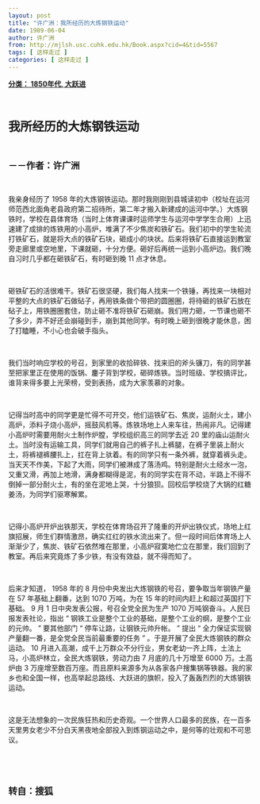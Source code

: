 ```yaml
---
layout: post
title: "许广洲：我所经历的大炼钢铁运动"
date: 1989-06-04
author: 许广洲
from: http://mjlsh.usc.cuhk.edu.hk/Book.aspx?cid=4&tid=5567
tags: [ 这样走过 ]
categories: [ 这样走过 ]
---
```


<div style="margin: 15px 10px 10px 0px;">
 <div>
  <span id="ctl00_ContentPlaceHolder1_chapter1_SubjectLabel" style="font-weight:bold;text-decoration:underline;">
   分类： 1850年代, 大跃进
  </span>
 </div>
 <p class="p1">
  <b>
   <font size="5">
    <span class="s1">
    </span>
    <br/>
   </font>
  </b>
 </p>
 <p class="p2">
  <span class="s1">
   <b>
    <font size="5">
     我所经历的大炼钢铁运动
    </font>
   </b>
  </span>
 </p>
 <p class="p1">
  <b>
   <font size="4">
    <span class="s1">
    </span>
    <br/>
   </font>
  </b>
 </p>
 <p class="p2">
  <span class="s1">
   <b>
    <font size="4">
     －－作者：许广洲
    </font>
   </b>
  </span>
 </p>
 <p class="p1">
  <span class="s1">
  </span>
  <br/>
 </p>
 <p class="p2">
  <span class="s1">
   我亲身经历了
  </span>
  <span class="s2">
   1958
  </span>
  <span class="s1">
   年的大炼钢铁运动。那时我刚刚到县城读初中（校址在运河师范西北面角老县政府第二招待所，第二年才搬入新建成的运河中学。）大炼钢铁时，学校在县体育场（当时上体育课课时运师学生与运河中学学生合用）上迅速建了成排的炼铁用的小高炉，堆满了不少焦炭和铁矿石。我们初中的学生轮流打铁矿石，就是将大点的铁矿石块，砸成小的块状。后来将铁矿石直接运到教室旁走廊里或空地里，下课就砸，十分方便。砸好后再统一运到小高炉边。我们晚自习时几乎都在砸铁矿石，有时砸到晚
  </span>
  <span class="s2">
   11
  </span>
  <span class="s1">
   点才休息。
  </span>
 </p>
 <p class="p1">
  <span class="s1">
  </span>
  <br/>
 </p>
 <p class="p2">
  <span class="s1">
   砸铁矿石的活很难干。铁矿石很坚硬，我们每人找来一个铁锤，再找来一块相对平整的大点的铁矿石做砧子，再用铁条做个带把的圆圈圈，将待砸的铁矿石放在砧子上，用铁圈圈套住，防止砸不准将铁矿石砸崩。我们用力砸，一节课也砸不了多少，弄不好还会崩碰到手，崩到其他同学。有时晚上砸到很晚才能休息，困了打瞌睡，不小心也会破手指头。
  </span>
 </p>
 <p class="p1">
  <span class="s1">
  </span>
  <br/>
 </p>
 <p class="p2">
  <span class="s1">
   我们当时响应学校的号召，到家里的收拾碎铁、找来旧的斧头镰刀，有的同学甚至把家里正在使用的饭锅、鏖子背到学校，砸碎炼铁。当时班级、学校搞评比，谁背来得多要上光荣榜，受到表扬，成为大家羡慕的对象。
  </span>
 </p>
 <p class="p1">
  <span class="s1">
  </span>
  <br/>
 </p>
 <p class="p2">
  <span class="s1">
   记得当时高中的同学更是忙得不可开交，他们运铁矿石、焦炭，运耐火土，建小高炉，添料子烧小高炉，摇鼓风机等。炼铁场地上人来车往，热闹非凡。记得建小高炉时需要用耐火土制作炉膛，学校组织高三的同学去近
  </span>
  <span class="s2">
   20
  </span>
  <span class="s1">
   里的庙山运耐火土。当时没有运输工具，同学们就用自己的裤子扎上裤腿，在裤子里装上耐火土，将裤褪裤腰扎上，扛在背上驮着。有的同学只有一条外裤，就穿着裤头走。当天天不作美，下起了大雨，同学们被淋成了落汤鸡。特别是耐火土经水一泡，又重又滑，再加上地滑，满身都糊得是泥，有的同学实在背不动，半路上不得不倒掉一部分耐火土，有的坐在泥地上哭，十分狼狈。回校后学校烧了大锅的红糖姜汤，为同学们驱寒解累。
  </span>
 </p>
 <p class="p1">
  <span class="s1">
  </span>
  <br/>
 </p>
 <p class="p2">
  <span class="s1">
   记得小高炉开炉出铁那天，学校在体育场召开了隆重的开炉出铁仪式，场地上红旗招展，师生们群情激昂，确实红红的铁水流出来了。但一段时间后体育场上人渐渐少了，焦炭、铁矿石依然堆在那里，小高炉寂寞地伫立在那里，我们回到了教室。再后来究竟炼了多少铁，有没有效益，就不得而知了。
  </span>
 </p>
 <p class="p1">
  <span class="s1">
  </span>
  <br/>
 </p>
 <p class="p2">
  <span class="s1">
   后来才知道，
  </span>
  <span class="s2">
   1958
  </span>
  <span class="s1">
   年的
  </span>
  <span class="s2">
   8
  </span>
  <span class="s1">
   月份中央发出大炼钢铁的号召，要争取当年钢铁产量在
  </span>
  <span class="s2">
   57
  </span>
  <span class="s1">
   年基础上翻番，达到
  </span>
  <span class="s2">
   1070
  </span>
  <span class="s1">
   万吨，为在
  </span>
  <span class="s2">
   15
  </span>
  <span class="s1">
   年的时间内赶上和超过英国打下基础。
  </span>
  <span class="s2">
   9
  </span>
  <span class="s1">
   月
  </span>
  <span class="s2">
   1
  </span>
  <span class="s1">
   日中央发表公报，号召全党全民为生产
  </span>
  <span class="s2">
   1070
  </span>
  <span class="s1">
   万吨钢奋斗。人民日报发表社论，指出
  </span>
  <span class="s2">
   “
  </span>
  <span class="s1">
   钢铁工业是整个工业的基础，是整个工业的纲，是整个工业的元帅。
  </span>
  <span class="s2">
   ”
  </span>
  <span class="s1">
   要其他部门
  </span>
  <span class="s2">
   “
  </span>
  <span class="s1">
   停车让路，让钢铁元帅升帐。
  </span>
  <span class="s2">
   ”
  </span>
  <span class="s1">
   提出
  </span>
  <span class="s2">
   “
  </span>
  <span class="s1">
   全力保证实现钢产量翻一番，是全党全民当前最重要的任务
  </span>
  <span class="s2">
   ”
  </span>
  <span class="s1">
   。于是开展了全民大炼钢铁的群众运动。
  </span>
  <span class="s2">
   10
  </span>
  <span class="s1">
   月进入高潮，成千上万群众不分行业，男女老幼一齐上阵，土法上马，小高炉林立，全民大炼钢铁，劳动力由
  </span>
  <span class="s2">
   7
  </span>
  <span class="s1">
   月底的几十万增至
  </span>
  <span class="s2">
   6000
  </span>
  <span class="s1">
   万。土高炉由
  </span>
  <span class="s2">
   3
  </span>
  <span class="s1">
   万座增至数百万座。而且原料来源多为从各家各户搜集锅等铁器。我的家乡也和全国一样，也高举起总路线、大跃进的旗帜，投入了轰轰烈烈的大炼钢铁运动。
  </span>
 </p>
 <p class="p1">
  <span class="s1">
  </span>
  <br/>
 </p>
 <p class="p2">
  <span class="s1">
   这是无法想象的一次民族狂热和历史奇观。一个世界人口最多的民族，在一百多天里男女老少不分白天黑夜地全部投入到炼钢运动之中，是何等的壮观和不可思议。
  </span>
 </p>
 <p class="p1">
  <span class="s1">
  </span>
  <br/>
 </p>
 <p class="p1">
  <b>
   <font size="4">
    <span class="s1">
    </span>
    <br/>
   </font>
  </b>
 </p>
 <p class="p2">
  <span class="s1">
   <b>
    <font size="4">
     转自：搜狐
    </font>
   </b>
  </span>
 </p>
</div>

